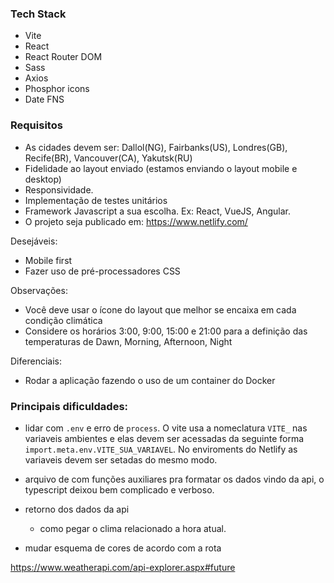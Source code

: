 ### Tech Stack
- Vite
- React
- React Router DOM
- Sass
- Axios
- Phosphor icons
- Date FNS

### Requisitos
- As cidades devem ser: Dallol(NG), Fairbanks(US), Londres(GB), Recife(BR), Vancouver(CA), Yakutsk(RU)
- Fidelidade ao layout enviado (estamos enviando o layout mobile e desktop)
- Responsividade. 
- Implementação de testes unitários
- Framework Javascript a sua escolha. Ex: React, VueJS, Angular.
- O projeto seja publicado em: https://www.netlify.com/

Desejáveis:
  - Mobile first
  - Fazer uso de pré-processadores CSS

Observações:
  - Você deve usar o ícone do layout que melhor se encaixa em cada condição climática
  - Considere os horários 3:00, 9:00, 15:00 e 21:00 para a definição das temperaturas de Dawn, Morning, Afternoon, Night

Diferenciais:
  - Rodar a aplicação fazendo o uso de um container do Docker


### Principais dificuldades:
- lidar com `.env` e erro de `process`. O vite usa a nomeclatura `VITE_` nas variaveis ambientes e elas devem ser acessadas da seguinte forma `import.meta.env.VITE_SUA_VARIAVEL`. No enviroments do Netlify as variaveis devem ser setadas do mesmo modo.

- arquivo de com funções auxiliares pra formatar os dados vindo da api, o typescript deixou bem complicado e verboso.

- retorno dos dados da api
  - como pegar o clima relacionado a hora atual.

- mudar esquema de cores de acordo com a rota

https://www.weatherapi.com/api-explorer.aspx#future